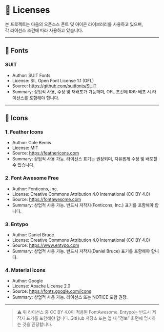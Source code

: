 # 📄 Licenses

본 프로젝트는 다음의 오픈소스 폰트 및 아이콘 라이브러리를 사용하고 있으며,  
각 라이선스 조건에 따라 사용하고 있습니다.

---

## 📘 Fonts

### SUIT

- Author: SUIT Fonts
- License: SIL Open Font License 1.1 (OFL)
- Source: https://github.com/suitfonts/SUIT
- Summary: 상업적 사용, 수정 및 재배포가 가능하며, OFL 조건에 따라 배포 시 라이선스를 포함해야 합니다.

---

## 🎨 Icons

### 1. Feather Icons

- Author: Cole Bemis
- License: MIT
- Source: https://feathericons.com
- Summary: 상업적 사용 가능. 라이선스 표기는 권장되며, 자유롭게 수정 및 배포할 수 있습니다.

### 2. Font Awesome Free

- Author: Fonticons, Inc.
- License: Creative Commons Attribution 4.0 International (CC BY 4.0)
- Source: https://fontawesome.com
- Summary: 상업적 사용 가능. 반드시 저작자(Fonticons, Inc.) 표기를 포함해야 합니다.

### 3. Entypo

- Author: Daniel Bruce
- License: Creative Commons Attribution 4.0 International (CC BY 4.0)
- Source: https://www.entypo.com
- Summary: 상업적 사용 가능. 반드시 저작자(Daniel Bruce) 표기를 포함해야 합니다.

### 4. Material Icons

- Author: Google
- License: Apache License 2.0
- Source: https://fonts.google.com/icons
- Summary: 상업적 사용 가능. 라이선스 또는 NOTICE 포함 권장.

---

> ⚠️ 위 라이선스 중 CC BY 4.0이 적용된 FontAwesome, Entypo는 반드시 저작자 표기를 포함해야 합니다.
> GitHub 저장소 또는 앱 내 "정보" 화면에 명시하는 것을 권장합니다.
